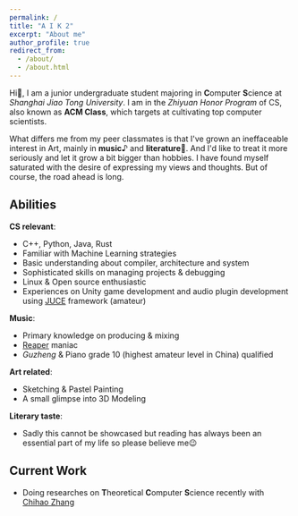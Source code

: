 ```yaml
---
permalink: /
title: "A I K 2"
excerpt: "About me"
author_profile: true
redirect_from: 
  - /about/
  - /about.html
---
```


Hi&#128075;, I am a junior undergraduate student majoring in **C**omputer **S**cience at _Shanghai Jiao Tong University_. 
I am in the _Zhiyuan Honor Program_ of CS, also known as **ACM Class**, which targets at cultivating top computer scientists.

What differs me from my peer classmates is that I've grown an ineffaceable interest in Art, mainly in **music**&#9834; and **literature**&#128214;. 
And I'd like to treat it more seriously and let it grow a bit bigger than hobbies. I have found myself saturated with the desire 
of expressing my views and thoughts. But of course, the road ahead is long.

## Abilities

**CS relevant**:
- C++, Python, Java, Rust
- Familiar with Machine Learning strategies
- Basic understanding about compiler, architecture and system
- Sophisticated skills on managing projects & debugging
- Linux & Open source enthusiastic
- Experiences on Unity game development and audio plugin development using [JUCE](https://juce.com/) framework (amateur)

**Music**:
- Primary knowledge on producing & mixing
- [Reaper](https://www.reaper.fm/) maniac
- _Guzheng_ & Piano grade 10 (highest amateur level in China) qualified

**Art related**:
- Sketching & Pastel Painting
- A small glimpse into 3D Modeling

**Literary taste**:
- Sadly this cannot be showcased but reading has always been an essential part of my life so please believe me&#128521;

## Current Work

- Doing researches on **T**heoretical **C**omputer **S**cience recently with [Chihao Zhang](http://chihaozhang.com)

